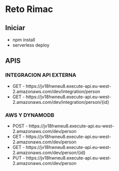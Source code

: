 <h1>Reto Rimac</h1>
    <h2>Iniciar</h2>
    <ul>
    	<li>npm install</li>
    	<li>serverless deploy</li>
    </ul>
    <h2>APIS</h2>
    <h3>INTEGRACION API EXTERNA</h3>
    <ul>
    	<li>GET - https://jv18hwneu8.execute-api.eu-west-2.amazonaws.com/dev/integration/person</li>
    	<li>GET - https://jv18hwneu8.execute-api.eu-west-2.amazonaws.com/dev/integration/person/{id}</li>
    </ul>
    <h3>AWS Y DYNAMODB</h3>
    <ul>
    	<li>POST - https://jv18hwneu8.execute-api.eu-west-2.amazonaws.com/dev/person</li>
    	<li>GET - https://jv18hwneu8.execute-api.eu-west-2.amazonaws.com/dev/person</li>
    	<li>GET - https://jv18hwneu8.execute-api.eu-west-2.amazonaws.com/dev/person/{id}</li>
    	<li>PUT - https://jv18hwneu8.execute-api.eu-west-2.amazonaws.com/dev/person</li>
    </ul>
